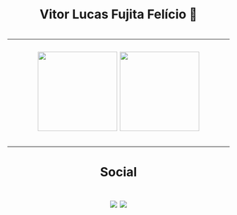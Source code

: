 <div align="center" > <h1> Vitor Lucas Fujita Felício 🤖 <h1 /> <div /><hr/>
<div align="center">
  <img height="180em" src="https://github-readme-stats.vercel.app/api?username=vichelly&show_icons=true&theme=transparent" />
  <img height="180em" src="https://github-readme-stats.vercel.app/api/top-langs/?username=vichelly&layout=compact&langs_count=7&theme=transparent"/> <br> <hr>
<div />  
  <h4>Social</h4>
  <a href="https://www.instagram.com/vichelly_" target="_blank"><img src="https://img.shields.io/badge/Instagram-E4405F?style=for-the-badge&logo=instagram&logoColor=white"></a>
  <a href="https://www.linkedin.com/in/vitor-lucas-fujita-fel%C3%ADcio-50a30622a/" target="_blank"><img src="https://img.shields.io/badge/LinkedIn-0077B5?style=for-the-badge&logo=linkedin&logoColor=white"></a>  

